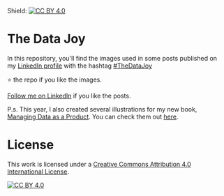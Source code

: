Shield: [![CC BY 4.0][cc-by-shield]][cc-by]

# The Data Joy

In this repository, you'll find the images used in some posts published on my [LinkedIn profile](https://www.linkedin.com/in/andreagioia/) with the hashtag [#TheDataJoy](https://www.linkedin.com/feed/hashtag/?keywords=thedatajoy)

⭐ the repo if you like the images. 

[Follow me on LinkedIn](https://www.linkedin.com/comm/mynetwork/discovery-see-all?usecase=PEOPLE_FOLLOWS&followMember=andreagioia) if you like the posts.

P.s. This year, I also created several illustrations for my new book, [Managing Data as a Product](https://a.co/d/40TPE9X). You can check them out [here](https://github.com/PacktPublishing/Managing-Data-as-a-Product/tree/main).

# License
This work is licensed under a
[Creative Commons Attribution 4.0 International License][cc-by].

[![CC BY 4.0][cc-by-image]][cc-by]

[cc-by]: http://creativecommons.org/licenses/by/4.0/
[cc-by-image]: https://i.creativecommons.org/l/by/4.0/88x31.png
[cc-by-shield]: https://img.shields.io/badge/License-CC%20BY%204.0-lightgrey.svg
